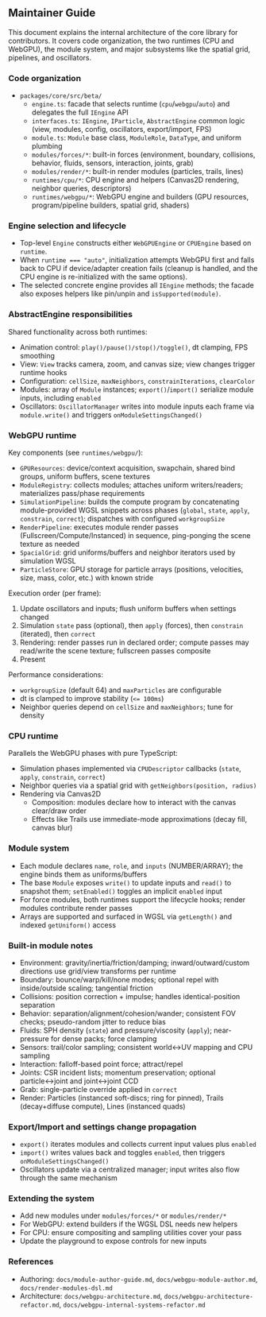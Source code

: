 ## Maintainer Guide

This document explains the internal architecture of the core library for contributors. It covers code organization, the two runtimes (CPU and WebGPU), the module system, and major subsystems like the spatial grid, pipelines, and oscillators.

### Code organization

- `packages/core/src/beta/`
  - `engine.ts`: facade that selects runtime (`cpu`/`webgpu`/`auto`) and delegates the full `IEngine` API
  - `interfaces.ts`: `IEngine`, `IParticle`, `AbstractEngine` common logic (view, modules, config, oscillators, export/import, FPS)
  - `module.ts`: `Module` base class, `ModuleRole`, `DataType`, and uniform plumbing
  - `modules/forces/*`: built-in forces (environment, boundary, collisions, behavior, fluids, sensors, interaction, joints, grab)
  - `modules/render/*`: built-in render modules (particles, trails, lines)
  - `runtimes/cpu/*`: CPU engine and helpers (Canvas2D rendering, neighbor queries, descriptors)
  - `runtimes/webgpu/*`: WebGPU engine and builders (GPU resources, program/pipeline builders, spatial grid, shaders)

### Engine selection and lifecycle

- Top-level `Engine` constructs either `WebGPUEngine` or `CPUEngine` based on `runtime`.
- When `runtime === "auto"`, initialization attempts WebGPU first and falls back to CPU if device/adapter creation fails (cleanup is handled, and the CPU engine is re-initialized with the same options).
- The selected concrete engine provides all `IEngine` methods; the facade also exposes helpers like pin/unpin and `isSupported(module)`.

### AbstractEngine responsibilities

Shared functionality across both runtimes:

- Animation control: `play()/pause()/stop()/toggle()`, dt clamping, FPS smoothing
- View: `View` tracks camera, zoom, and canvas size; view changes trigger runtime hooks
- Configuration: `cellSize`, `maxNeighbors`, `constrainIterations`, `clearColor`
- Modules: array of `Module` instances; `export()`/`import()` serialize module inputs, including `enabled`
- Oscillators: `OscillatorManager` writes into module inputs each frame via `module.write()` and triggers `onModuleSettingsChanged()`

### WebGPU runtime

Key components (see `runtimes/webgpu/`):

- `GPUResources`: device/context acquisition, swapchain, shared bind groups, uniform buffers, scene textures
- `ModuleRegistry`: collects modules; attaches uniform writers/readers; materializes pass/phase requirements
- `SimulationPipeline`: builds the compute program by concatenating module-provided WGSL snippets across phases (`global`, `state`, `apply`, `constrain`, `correct`); dispatches with configured `workgroupSize`
- `RenderPipeline`: executes module render passes (Fullscreen/Compute/Instanced) in sequence, ping-ponging the scene texture as needed
- `SpacialGrid`: grid uniforms/buffers and neighbor iterators used by simulation WGSL
- `ParticleStore`: GPU storage for particle arrays (positions, velocities, size, mass, color, etc.) with known stride

Execution order (per frame):

1. Update oscillators and inputs; flush uniform buffers when settings changed
2. Simulation `state` pass (optional), then `apply` (forces), then `constrain` (iterated), then `correct`
3. Rendering: render passes run in declared order; compute passes may read/write the scene texture; fullscreen passes composite
4. Present

Performance considerations:

- `workgroupSize` (default 64) and `maxParticles` are configurable
- dt is clamped to improve stability (`<= 100ms`)
- Neighbor queries depend on `cellSize` and `maxNeighbors`; tune for density

### CPU runtime

Parallels the WebGPU phases with pure TypeScript:

- Simulation phases implemented via `CPUDescriptor` callbacks (`state`, `apply`, `constrain`, `correct`)
- Neighbor queries via a spatial grid with `getNeighbors(position, radius)`
- Rendering via Canvas2D
  - Composition: modules declare how to interact with the canvas clear/draw order
  - Effects like Trails use immediate-mode approximations (decay fill, canvas blur)

### Module system

- Each module declares `name`, `role`, and `inputs` (NUMBER/ARRAY); the engine binds them as uniforms/buffers
- The base `Module` exposes `write()` to update inputs and `read()` to snapshot them; `setEnabled()` toggles an implicit `enabled` input
- For force modules, both runtimes support the lifecycle hooks; render modules contribute render passes
- Arrays are supported and surfaced in WGSL via `getLength()` and indexed `getUniform()` access

### Built-in module notes

- Environment: gravity/inertia/friction/damping; inward/outward/custom directions use grid/view transforms per runtime
- Boundary: bounce/warp/kill/none modes; optional repel with inside/outside scaling; tangential friction
- Collisions: position correction + impulse; handles identical-position separation
- Behavior: separation/alignment/cohesion/wander; consistent FOV checks; pseudo-random jitter to reduce bias
- Fluids: SPH density (`state`) and pressure/viscosity (`apply`); near-pressure for dense packs; force clamping
- Sensors: trail/color sampling; consistent world↔UV mapping and CPU sampling
- Interaction: falloff-based point force; attract/repel
- Joints: CSR incident lists; momentum preservation; optional particle↔joint and joint↔joint CCD
- Grab: single-particle override applied in `correct`
- Render: Particles (instanced soft-discs; ring for pinned), Trails (decay+diffuse compute), Lines (instanced quads)

### Export/Import and settings change propagation

- `export()` iterates modules and collects current input values plus `enabled`
- `import()` writes values back and toggles `enabled`, then triggers `onModuleSettingsChanged()`
- Oscillators update via a centralized manager; input writes also flow through the same mechanism

### Extending the system

- Add new modules under `modules/forces/*` or `modules/render/*`
- For WebGPU: extend builders if the WGSL DSL needs new helpers
- For CPU: ensure compositing and sampling utilities cover your pass
- Update the playground to expose controls for new inputs

### References

- Authoring: `docs/module-author-guide.md`, `docs/webgpu-module-author.md`, `docs/render-modules-dsl.md`
- Architecture: `docs/webgpu-architecture.md`, `docs/webgpu-architecture-refactor.md`, `docs/webgpu-internal-systems-refactor.md`

